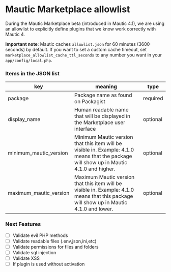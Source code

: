 # Mautic Marketplace allowlist

During the Mautic Marketplace beta (introduced in Mautic 4.1), we are using an allowlist to explicitly define plugins that we know work correctly with Mautic 4.

**Important note**: Mautic caches `allowlist.json` for 60 minutes (3600 seconds) by default. If you want to set a custom cache timeout, set `marketplace_allowlist_cache_ttl_seconds` to any number you want in your `app/config/local.php`.


### Items in the JSON list

| key | meaning | type
| --- | --- | --- |
| package | Package name as found on Packagist | required |
| display_name | Human readable name that will be displayed in the Marketplace user interface | optional |
| minimum_mautic_version | Minimum Mautic version that this item will be visible in. Example: 4.1.0 means that the package will show up in Mautic 4.1.0 and higher. | optional |
| maximum_mautic_version | Maximum Mautic version that this item will be visible in. Example: 4.1.0 means that this package will show up in Mautic 4.1.0 and lower. | optional |

### Next Features
- [ ] Validate evil PHP methods
- [ ] Validate readable files (.env,json,ini,etc)
- [ ] Validate permissions for files and folders
- [ ] Validate sql injection
- [ ] Validate XSS
- [ ] If plugin is used without activation
